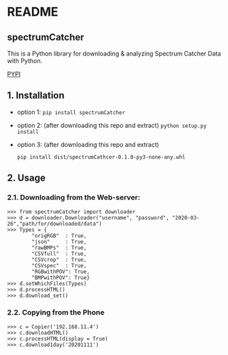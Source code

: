 # README

## spectrumCatcher

This is a Python library for downloading & analyzing Spectrum Catcher Data with Python.

[PYPI](https://pypi.org/project/spectrumCatcher/)

## 1. Installation

* option 1: `pip install spectrumCatcher`
* option 2: \(after downloading this repo and extract\) `python setup.py install`
* option 3: \(after downloading this repo and extract\)

  `pip install dist/spectrumCathcer-0.1.0-py3-none-any.whl`

## 2. Usage

### 2.1. Downloading from the Web-server:

```text
>>> from spectrumCatcher import downloader
>>> d = downloader.Downloader("username", "password", "2020-03-26","path/for/downloaded/data")
>>> Types = {
        "origRGB"  : True,
        "json"     : True,
        "rawBMPs"  : True,
        "CSVfull"  : True,
        "CSVcrop"  : True,
        "CSVspec"  : True,
        "RGBwithPOV": True,
        "BMPwithPOV": True}
>>> d.setWhichFiles(Types)
>>> d.processHTML()
>>> d.download_set()
```

### 2.2. Copying from the Phone

```text
>>> c = Copier('192.168.11.4')
>>> c.downloadHTML()
>>> c.processHTML(display = True)
>>> c.download1day('20201111')
```



